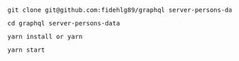 <pre>
git clone git@github.com:fidehlg89/graphql_server-persons-data.git
</pre>
<pre>
cd graphql_server-persons-data
</pre>
<pre>
yarn install or yarn
</pre>
<pre>
yarn start
</pre>



